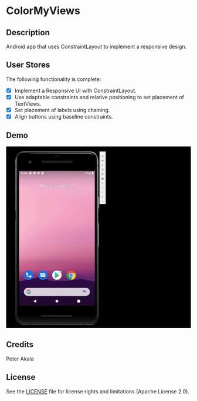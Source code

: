 # ColorMyViews

## Description

Android app that uses ConstraintLayout to implement a responsive design.

## User Stores

The following functionality is complete:

* [x] Implement a Responsive UI with ConstraintLayout.
* [x] Use adaptable constraints and relative positioning to set placement of TextViews.
* [x] Set placement of labels using chaining.
* [x] Align buttons using baseline constraints.

## Demo

<img src='color_my_views_demo.gif' title='ColorMyViews animated demo' width='' alt='ColorMyViews demo' />

## Credits

Peter Akala

## License

See the [LICENSE](LICENSE.md) file for license rights and limitations (Apache License 2.0).

